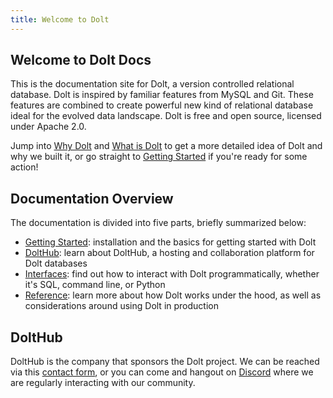 ```yaml
---
title: Welcome to Dolt
---
```


## Welcome to Dolt Docs

This is the documentation site for Dolt, a version controlled relational database. Dolt is inspired by familiar features from MySQL and Git. These features are combined to create powerful new kind of relational database ideal for the evolved data landscape. Dolt is free and open source, licensed under Apache 2.0.

Jump into [Why Dolt](introduction/why-dolt/README.md) and [What is Dolt](introduction/what-is-dolt.md) to get a more detailed idea of Dolt and why we built it, or go straight to [Getting Started](getting-started/installation.md) if you're ready for some action!



## Documentation Overview

The documentation is divided into five parts, briefly summarized below:
- [Getting Started](getting-started/installation.md): installation and the basics for getting started with Dolt
- [DoltHub](dolthub/getting-started.md): learn about DoltHub, a hosting and collaboration platform for Dolt databases
- [Interfaces](interfaces/sql): find out how to interact with Dolt programmatically, whether it's SQL, command line, or Python
- [Reference](reference/architecture.md): learn more about how Dolt works under the hood, as well as considerations around using Dolt in production


## DoltHub

DoltHub is the company that sponsors the Dolt project. We can be reached via this [contact form](https://www.dolthub.com/contact), or you can come and hangout on [Discord](https://discord.com/invite/RFwfYpu) where we are regularly interacting with our community.
